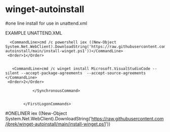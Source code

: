 # winget-autoinstall


#one line install for use in unattend.xml

EXAMPLE UNATTEND.XML


<FirstLogonCommands>
  
  
  <SynchronousCommand wcm:action="add">
    
    
      <CommandLine>cmd /c powershell iex ((New-Object System.Net.WebClient).DownloadString('https://raw.githubusercontent.com/jbrek/winget- autoinstall/main/install-winget.ps1'))</CommandLine>
     <Order>1</Order>
    
    
       <CommandLine>cmd /c winget install Microsoft.VisualStudioCode --silent --accept-package-agreements  --accept-source-agreements </CommandLine>
     <Order>2</Order>
                    
                </SynchronousCommand>
  
  
            </FirstLogonCommands>




#ONELINER
iex ((New-Object System.Net.WebClient).DownloadString('https://raw.githubusercontent.com/jbrek/winget-autoinstall/main/install-winget.ps1'))
